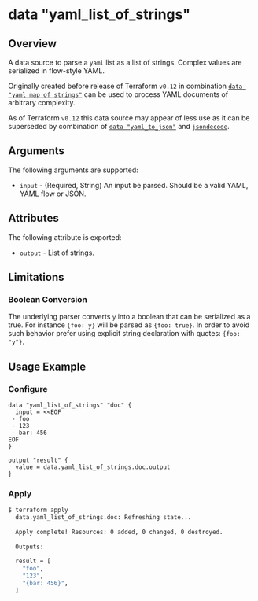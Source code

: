 # data "yaml_list_of_strings"

## Overview
A data source to parse a `yaml` list as a list of strings.
Complex values are serialized in flow-style YAML.  

Originally created before release of Terraform `v0.12` in combination [`data "yaml_map_of_strings"`](./data_source_yaml_map_of_strings.md)
can be used to process YAML documents of arbitrary complexity.

As of Terraform `v0.12` this data source may appear of less use as it can be superseded by combination of
[`data "yaml_to_json"`](./data_source_yaml_to_json.md) and [`jsondecode`](https://www.terraform.io/docs/configuration/functions/jsondecode.html). 


## Arguments

The following arguments are supported:

* `input` - (Required, String) An input be parsed. Should be a valid YAML, YAML flow or JSON.

## Attributes

The following attribute is exported:

* `output` - List of strings.

## Limitations

### Boolean Conversion

The underlying parser converts `y` into a boolean that can be serialized as a true. For instance `{foo: y}` will be parsed
as `{foo: true}`. In order to avoid such behavior prefer using explicit string declaration with quotes: `{foo: "y"}`.

## Usage Example

### Configure
```hcl
data "yaml_list_of_strings" "doc" {
  input = <<EOF
 - foo
 - 123
 - bar: 456
EOF
}

output "result" {
  value = data.yaml_list_of_strings.doc.output
}
```

### Apply
```bash
$ terraform apply
  data.yaml_list_of_strings.doc: Refreshing state...
  
  Apply complete! Resources: 0 added, 0 changed, 0 destroyed.
  
  Outputs:
  
  result = [
    "foo",
    "123",
    "{bar: 456}",
  ]
```
